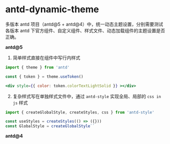 # antd-dynamic-theme

多版本 antd 项目（antd@5 + antd@4）中，统一动态主题设置，分别需要测试各版本 antd 下官方组件、自定义组件、样式文件、动态加载组件的主题设置是否正确。

**antd@5**

1. 简单样式直接在组件中写行内样式

```jsx
import { theme } from 'antd'

const { token } = theme.useToken()

<div style={{ color: token.colorTextLightSolid }} ></div>
```

2. 复杂样式写在单独样式文件中，通过 `antd-style` 实现全局、局部的 `css in js` 样式

```js
import { createGlobalStyle, createStyles, css } from 'antd-style'

const useStyles = createStyles(() => ({}))
const GlobalStyle = createGlobalStyle``
```

**antd@4**
